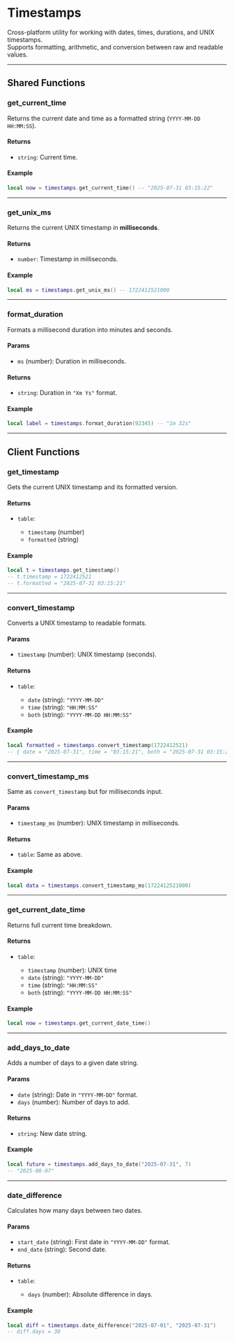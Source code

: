 # Timestamps

Cross-platform utility for working with dates, times, durations, and UNIX timestamps.  
Supports formatting, arithmetic, and conversion between raw and readable values.

---

## Shared Functions

### get_current_time

Returns the current date and time as a formatted string (`YYYY-MM-DD HH:MM:SS`).

#### Returns

* `string`: Current time.

#### Example

```lua
local now = timestamps.get_current_time() -- "2025-07-31 03:15:22"
```

---

### get_unix_ms

Returns the current UNIX timestamp in **milliseconds**.

#### Returns

* `number`: Timestamp in milliseconds.

#### Example

```lua
local ms = timestamps.get_unix_ms() -- 1722412521000
```

---

### format_duration

Formats a millisecond duration into minutes and seconds.

#### Params

* `ms` (number): Duration in milliseconds.

#### Returns

* `string`: Duration in `"Xm Ys"` format.

#### Example

```lua
local label = timestamps.format_duration(92345) -- "1m 32s"
```

---

## Client Functions

### get_timestamp

Gets the current UNIX timestamp and its formatted version.

#### Returns

* `table`:

  * `timestamp` (number)
  * `formatted` (string)

#### Example

```lua
local t = timestamps.get_timestamp()
-- t.timestamp = 1722412521
-- t.formatted = "2025-07-31 03:15:21"
```

---

### convert_timestamp

Converts a UNIX timestamp to readable formats.

#### Params

* `timestamp` (number): UNIX timestamp (seconds).

#### Returns

* `table`:

  * `date` (string): `"YYYY-MM-DD"`
  * `time` (string): `"HH:MM:SS"`
  * `both` (string): `"YYYY-MM-DD HH:MM:SS"`

#### Example

```lua
local formatted = timestamps.convert_timestamp(1722412521)
-- { date = "2025-07-31", time = "03:15:21", both = "2025-07-31 03:15:21" }
```

---

### convert_timestamp_ms

Same as `convert_timestamp` but for milliseconds input.

#### Params

* `timestamp_ms` (number): UNIX timestamp in milliseconds.

#### Returns

* `table`: Same as above.

#### Example

```lua
local data = timestamps.convert_timestamp_ms(1722412521000)
```

---

### get_current_date_time

Returns full current time breakdown.

#### Returns

* `table`:

  * `timestamp` (number): UNIX time
  * `date` (string): `"YYYY-MM-DD"`
  * `time` (string): `"HH:MM:SS"`
  * `both` (string): `"YYYY-MM-DD HH:MM:SS"`

#### Example

```lua
local now = timestamps.get_current_date_time()
```

---

### add_days_to_date

Adds a number of days to a given date string.

#### Params

* `date` (string): Date in `"YYYY-MM-DD"` format.
* `days` (number): Number of days to add.

#### Returns

* `string`: New date string.

#### Example

```lua
local future = timestamps.add_days_to_date("2025-07-31", 7)
-- "2025-08-07"
```

---

### date_difference

Calculates how many days between two dates.

#### Params

* `start_date` (string): First date in `"YYYY-MM-DD"` format.
* `end_date` (string): Second date.

#### Returns

* `table`:

  * `days` (number): Absolute difference in days.

#### Example

```lua
local diff = timestamps.date_difference("2025-07-01", "2025-07-31")
-- diff.days = 30
```